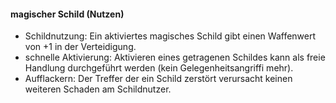 #### magischer Schild (Nutzen)

* Schildnutzung: Ein aktiviertes magisches Schild gibt einen Waffenwert von +1 in der Verteidigung.
* schnelle Aktivierung: Aktivieren eines getragenen Schildes kann als freie Handlung durchgeführt werden (kein Gelegenheitsangriffi mehr).
* Aufflackern: Der Treffer der ein Schild zerstört verursacht keinen weiteren Schaden am Schildnutzer.
